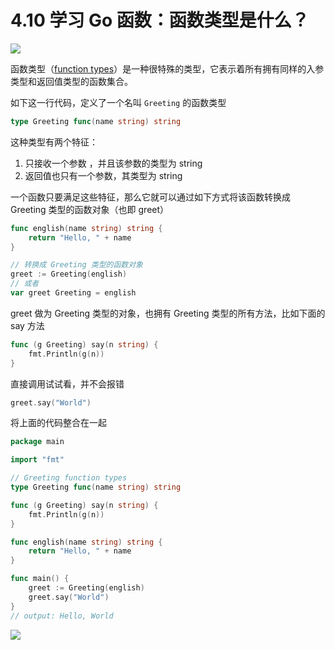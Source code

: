 # 4.10 学习 Go 函数：函数类型是什么？

![](http://image.iswbm.com/20200607145423.png)

函数类型（[function types](https://golang.org/ref/spec#Function_types)）是一种很特殊的类型，它表示着所有拥有同样的入参类型和返回值类型的函数集合。

如下这一行代码，定义了一个名叫 `Greeting` 的函数类型

```go
type Greeting func(name string) string
```

这种类型有两个特征：

1.   只接收一个参数 ，并且该参数的类型为 string
2.   返回值也只有一个参数，其类型为 string

一个函数只要满足这些特征，那么它就可以通过如下方式将该函数转换成 Greeting 类型的函数对象（也即 greet）

```go
func english(name string) string {
    return "Hello, " + name
}

// 转换成 Greeting 类型的函数对象
greet := Greeting(english)
// 或者
var greet Greeting = english
```

greet 做为 Greeting 类型的对象，也拥有 Greeting 类型的所有方法，比如下面的 say 方法

```go
func (g Greeting) say(n string) {
    fmt.Println(g(n))
}
```

直接调用试试看，并不会报错

```go
greet.say("World")
```

将上面的代码整合在一起

```go
package main

import "fmt"

// Greeting function types
type Greeting func(name string) string

func (g Greeting) say(n string) {
	fmt.Println(g(n))
}

func english(name string) string {
	return "Hello, " + name
}

func main() {
	greet := Greeting(english)
	greet.say("World")
}
// output: Hello, World
```



![](http://image.iswbm.com/20200607174235.png)